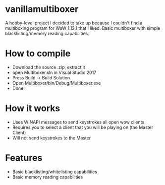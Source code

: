 # vanillamultiboxer
A hobby-level project I decided to take up because I couldn't find a multiboxing program for WoW 1.12.1 that I liked.
Basic multiboxer with simple blacklisting/memory reading capabilities.

# How to compile
- Download the source .zip, extract it
- open Multiboxer.sln in Visual Studio 2017
- Press Build -> Build Solution
- Open Multiboxer/bin/Debug/Multiboxer.exe
- Done!

# How it works
- Uses WINAPI messages to send keystrokes all open wow clients
- Requires you to select a client that you will be playing on (the Master Client)
- Will not send keystrokes to the Master

# Features
- Basic blacklisting/whitelisting capabilities
- Basic memory reading capabilities
